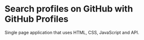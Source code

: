 # Search profiles on GitHub with GitHub Profiles

Single page application that uses HTML, CSS, JavaScript and API.
